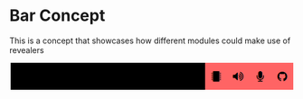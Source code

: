 # Bar Concept

This is a concept that showcases how different modules
could make use of revealers

<p align="center">
    <img src=".github/preview.gif">
</p>
